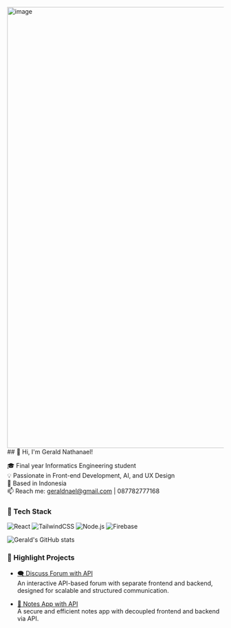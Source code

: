 <img width="1024" height="1024" alt="image" src="https://github.com/user-attachments/assets/2fac66d3-e0b4-4362-a52a-d4219fcd36c1" />## 👋 Hi, I'm Gerald Nathanael!

🎓 Final year Informatics Engineering student  
💡 Passionate in Front-end Development, AI, and UX Design  
📍 Based in Indonesia  
📫 Reach me: geraldnael@gmail.com | 087782777168

### 🚀 Tech Stack
![React](https://img.shields.io/badge/-React-blue?style=flat-square&logo=react)
![TailwindCSS](https://img.shields.io/badge/-Tailwind-38B2AC?style=flat-square&logo=tailwind-css)
![Node.js](https://img.shields.io/badge/-Node.js-green?style=flat-square&logo=node.js)
![Firebase](https://img.shields.io/badge/-Firebase-ffca28?style=flat-square&logo=firebase)

![Gerald's GitHub stats](https://github-readme-stats.vercel.app/api?username=geraldnael&show_icons=true&theme=radical)

### 📌 Highlight Projects

- [🗨️ Discuss Forum with API](https://discuss-forum-nu.vercel.app)  
  An interactive API-based forum with separate frontend and backend, designed for scalable and structured communication.

- [📝 Notes App with API](https://notes-api-dusky-delta.vercel.app)  
  A secure and efficient notes app with decoupled frontend and backend via API.
